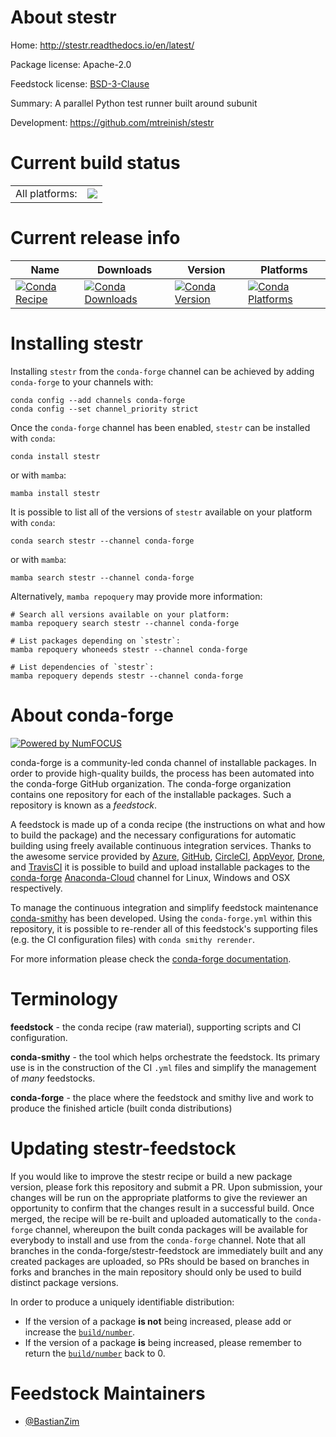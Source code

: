 About stestr
============

Home: http://stestr.readthedocs.io/en/latest/

Package license: Apache-2.0

Feedstock license: [BSD-3-Clause](https://github.com/conda-forge/stestr-feedstock/blob/main/LICENSE.txt)

Summary: A parallel Python test runner built around subunit

Development: https://github.com/mtreinish/stestr

Current build status
====================


<table><tr><td>All platforms:</td>
    <td>
      <a href="https://dev.azure.com/conda-forge/feedstock-builds/_build/latest?definitionId=16136&branchName=main">
        <img src="https://dev.azure.com/conda-forge/feedstock-builds/_apis/build/status/stestr-feedstock?branchName=main">
      </a>
    </td>
  </tr>
</table>

Current release info
====================

| Name | Downloads | Version | Platforms |
| --- | --- | --- | --- |
| [![Conda Recipe](https://img.shields.io/badge/recipe-stestr-green.svg)](https://anaconda.org/conda-forge/stestr) | [![Conda Downloads](https://img.shields.io/conda/dn/conda-forge/stestr.svg)](https://anaconda.org/conda-forge/stestr) | [![Conda Version](https://img.shields.io/conda/vn/conda-forge/stestr.svg)](https://anaconda.org/conda-forge/stestr) | [![Conda Platforms](https://img.shields.io/conda/pn/conda-forge/stestr.svg)](https://anaconda.org/conda-forge/stestr) |

Installing stestr
=================

Installing `stestr` from the `conda-forge` channel can be achieved by adding `conda-forge` to your channels with:

```
conda config --add channels conda-forge
conda config --set channel_priority strict
```

Once the `conda-forge` channel has been enabled, `stestr` can be installed with `conda`:

```
conda install stestr
```

or with `mamba`:

```
mamba install stestr
```

It is possible to list all of the versions of `stestr` available on your platform with `conda`:

```
conda search stestr --channel conda-forge
```

or with `mamba`:

```
mamba search stestr --channel conda-forge
```

Alternatively, `mamba repoquery` may provide more information:

```
# Search all versions available on your platform:
mamba repoquery search stestr --channel conda-forge

# List packages depending on `stestr`:
mamba repoquery whoneeds stestr --channel conda-forge

# List dependencies of `stestr`:
mamba repoquery depends stestr --channel conda-forge
```


About conda-forge
=================

[![Powered by
NumFOCUS](https://img.shields.io/badge/powered%20by-NumFOCUS-orange.svg?style=flat&colorA=E1523D&colorB=007D8A)](https://numfocus.org)

conda-forge is a community-led conda channel of installable packages.
In order to provide high-quality builds, the process has been automated into the
conda-forge GitHub organization. The conda-forge organization contains one repository
for each of the installable packages. Such a repository is known as a *feedstock*.

A feedstock is made up of a conda recipe (the instructions on what and how to build
the package) and the necessary configurations for automatic building using freely
available continuous integration services. Thanks to the awesome service provided by
[Azure](https://azure.microsoft.com/en-us/services/devops/), [GitHub](https://github.com/),
[CircleCI](https://circleci.com/), [AppVeyor](https://www.appveyor.com/),
[Drone](https://cloud.drone.io/welcome), and [TravisCI](https://travis-ci.com/)
it is possible to build and upload installable packages to the
[conda-forge](https://anaconda.org/conda-forge) [Anaconda-Cloud](https://anaconda.org/)
channel for Linux, Windows and OSX respectively.

To manage the continuous integration and simplify feedstock maintenance
[conda-smithy](https://github.com/conda-forge/conda-smithy) has been developed.
Using the ``conda-forge.yml`` within this repository, it is possible to re-render all of
this feedstock's supporting files (e.g. the CI configuration files) with ``conda smithy rerender``.

For more information please check the [conda-forge documentation](https://conda-forge.org/docs/).

Terminology
===========

**feedstock** - the conda recipe (raw material), supporting scripts and CI configuration.

**conda-smithy** - the tool which helps orchestrate the feedstock.
                   Its primary use is in the construction of the CI ``.yml`` files
                   and simplify the management of *many* feedstocks.

**conda-forge** - the place where the feedstock and smithy live and work to
                  produce the finished article (built conda distributions)


Updating stestr-feedstock
=========================

If you would like to improve the stestr recipe or build a new
package version, please fork this repository and submit a PR. Upon submission,
your changes will be run on the appropriate platforms to give the reviewer an
opportunity to confirm that the changes result in a successful build. Once
merged, the recipe will be re-built and uploaded automatically to the
`conda-forge` channel, whereupon the built conda packages will be available for
everybody to install and use from the `conda-forge` channel.
Note that all branches in the conda-forge/stestr-feedstock are
immediately built and any created packages are uploaded, so PRs should be based
on branches in forks and branches in the main repository should only be used to
build distinct package versions.

In order to produce a uniquely identifiable distribution:
 * If the version of a package **is not** being increased, please add or increase
   the [``build/number``](https://docs.conda.io/projects/conda-build/en/latest/resources/define-metadata.html#build-number-and-string).
 * If the version of a package **is** being increased, please remember to return
   the [``build/number``](https://docs.conda.io/projects/conda-build/en/latest/resources/define-metadata.html#build-number-and-string)
   back to 0.

Feedstock Maintainers
=====================

* [@BastianZim](https://github.com/BastianZim/)


